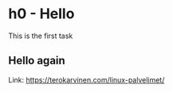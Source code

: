 # h0 - Hello

This is the first task

## Hello again

Link: https://terokarvinen.com/linux-palvelimet/
